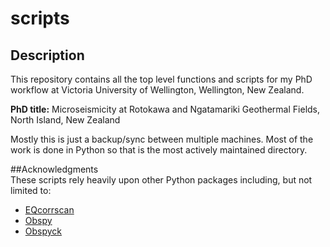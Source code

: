 # scripts
## Description
This repository contains all the top level functions and scripts for my PhD workflow at Victoria University of Wellington, Wellington, New Zealand.

**PhD title:** Microseismicity at Rotokawa and Ngatamariki Geothermal Fields, North Island, New Zealand 

Mostly this is just a backup/sync between multiple machines. Most of the work is done in Python so that is the most actively maintained directory.

##Acknowledgments  
These scripts rely heavily upon other Python packages including, but not limited to:
* [EQcorrscan](https://eqcorrscan.github.io/)
* [Obspy](https://docs.obspy.org/)
* [Obspyck](https://github.com/megies/obspyck)
